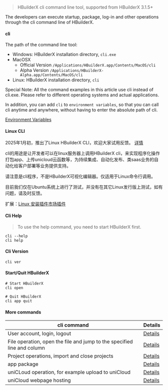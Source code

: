 > HBuilderX cli command line tool, supported from HBuilderX 3.1.5+

The developers can execute startup, package, log-in and other operations through the cli command line of HBuilderX.

#### cli

The path of the command line tool:

- Windows: HBuilderX installation directory, `cli.exe`
- MacOSX
    - Official Version `/Applications/HBuilderX.app/Contents/MacOS/cli`
    - Alpha Version `/Applications/HBuilderX-Alpha.app/Contents/MacOS/cli`
- Linux: HBuilderX installation directory, `cli`

Special Note: All the command examples in this article use cli instead of cli.exe. Please refer to different operating systems and actual applications.

In addition, you can add `cli` to `environment variables`, so that you can call cli anytime and anywhere, without having to enter the absolute path of cli.

[Environment Variables](/cli/env)

#### Linux CLI

2025年1月初，推出了Linux HBuilderX CLI，欢迎大家试用反馈。 [详情](https://ask.dcloud.net.cn/article/41469)

cli的用途是让开发者可以在linux服务器上调用HBuilderX cli，来实现程序化操作打包app、上传unicloud云函数等，为持续集成、自动化发布、类saas业务的自动化给客户部署等业务提供支持。

请注意是cli程序，不是HBuilderX可视化编辑器。仅适用于Linux命令行调用。

目前我们仅在Ubuntu系统上进行了测试，并没有在其它Linux发行版上测试，如有问题，请及时反馈。

扩展：[Linux 安装插件市场插件](/cli/linux-install-market-plugin)

#### Cli Help

> To use the help command, you need to start HBuilderX first.

```shell
cli --help
cli help
```

#### Cli Version

```shell
cli ver
```

#### Start/Quit HBuilderX

```shell
# Start HBuilderX
cli open

# Quit HBuilderX
cli app quit
```

#### More commands

|cli command												|Details													|
|--															|--														|
|User account, login, logout			|[Details](/cli/user)						|
|File operation, open the file and jump to the specified line and column				|[Details](/cli/file)					|
|Project operations, import and close projects				|[Details](/cli/project)					|
|app package												|[Details](/cli/pack)						|
|uniCLoud operation, for example upload to uniCloud	|[Details](/cli/uniCloud)				|
|uniCloud webpage hosting					|[Details](/cli/uniCloud-hosting)|
